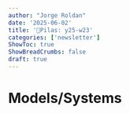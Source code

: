 ```yaml
---
author: "Jorge Roldan"
date: '2025-06-02'
title: '🔋Pilas: y25-w23'
categories: ['newsletter']
ShowToc: true
ShowBreadCrumbs: false
draft: true
---
```


# Models/Systems
